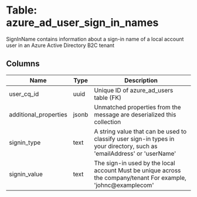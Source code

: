 
# Table: azure_ad_user_sign_in_names
SignInName contains information about a sign-in name of a local account user in an Azure Active Directory B2C tenant
## Columns
| Name        | Type           | Description  |
| ------------- | ------------- | -----  |
|user_cq_id|uuid|Unique ID of azure_ad_users table (FK)|
|additional_properties|jsonb|Unmatched properties from the message are deserialized this collection|
|signin_type|text|A string value that can be used to classify user sign-in types in your directory, such as 'emailAddress' or 'userName'|
|signin_value|text|The sign-in used by the local account Must be unique across the company/tenant For example, 'johnc@examplecom'|
